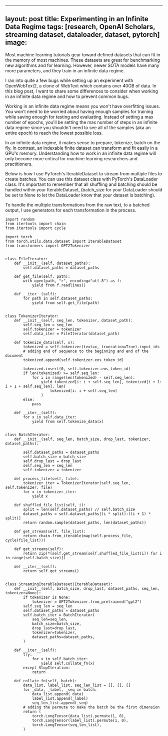 ------
layout: post
title: Experimenting in an Infinite Data Regime
tags: [research, OpenAI Scholars, streaming dataset, dataloader, dataset, pytorch]
image:
------
Most machine learning tutorials gear toward defined datasets that can fit in the memory of most machines. These datasets are great for benchmarking new algorithms and for learning. However, newer SOTA models have many more parameters, and they train in an infinite data regime.

I ran into quite a few bugs while setting up an experiment with OpenWebText2, a clone of WebText which contains over 40GB of data. In this blog post, I want to share some differences to consider when working in an infinite data regime and how to prevent common bugs.

Working in an infinite data regime means you won't have overfitting issues. You won't need to be worried about having enough samples for training while saving enough for testing and evaluating. Instead of setting a max number of epochs, you'll be setting the max number of steps in an infinite data regime since you shouldn't need to see all of the samples (aka an entire epoch) to reach the lowest possible loss.

In an infinite data regime, it makes sense to prepare, tokenize, batch on the fly. In contrast, an indexable finite dataset can transform and fit easily in a GPU's memory. Understanding how to work in an infinite data regime will only become more critical for machine learning researchers and practitioners.

Below is how I use PyTorch's IterableDataset to stream from multiple files to create batches. You can use this dataset class with PyTorch's DataLoader class. It's important to remember that all shuffling and batching should be handled within your IterableDataset, (batch_size for your DataLoader should be set to None to let the DataLoader know that your dataset is batching).

To handle the multiple transformations from the raw text, to a batched output, I use generators for each transformation in the process.

```
import random
from itertools import chain
from itertools import cycle

import torch
from torch.utils.data.dataset import IterableDataset
from transformers import GPT2Tokenizer


class FileIterator:
    def __init__(self, dataset_paths):
        self.dataset_paths = dataset_paths

    def get_file(self, path):
        with open(path, "r", encoding="utf-8") as f:
            yield from f.readlines()

    def __iter__(self):
        for path in self.dataset_paths:
            yield from self.get_file(path)


class TokenizerIterator:
    def __init__(self, seq_len, tokenizer, dataset_path):
        self.seq_len = seq_len
        self.tokenizer = tokenizer
        self.data_iter = FileIterator(dataset_path)

    def tokenize_data(self, x):
        tokenized = self.tokenizer(text=x, truncation=True).input_ids
        # adding end of sequence to the beginning and end of the document
        tokenized.append(self.tokenizer.eos_token_id)

        tokenized.insert(0, self.tokenizer.eos_token_id)
        if len(tokenized) >= self.seq_len:
            for i in range(len(tokenized) - self.seq_len):
                yield tokenized[i: i + self.seq_len], tokenized[i + 1: i + 1 + self.seq_len], len(
                    tokenized[i: i + self.seq_len]
                )
        else:
            pass

    def __iter__(self):
        for x in self.data_iter:
            yield from self.tokenize_data(x)


class BatchIterator:
    def __init__(self, seq_len, batch_size, drop_last, tokenizer, dataset_paths):

        self.dataset_paths = dataset_paths
        self.batch_size = batch_size
        self.drop_last = drop_last
        self.seq_len = seq_len
        self.tokenizer = tokenizer

    def process_file(self, file):
        tokenizer_iter = TokenizerIterator(self.seq_len, self.tokenizer, file)
        for x in tokenizer_iter:
            yield x

    def shuffled_file_list(self, i):
        split = len(self.dataset_paths) // self.batch_size
        dataset_paths = self.dataset_paths[(i * split):((i + 1) * split)]
        return random.sample(dataset_paths, len(dataset_paths))

    def get_stream(self, file_list):
        return chain.from_iterable(map(self.process_file, cycle(file_list)))

    def get_streams(self):
        return zip(*[self.get_stream(self.shuffled_file_list(i)) for i in range(self.batch_size)])

    def __iter__(self):
        return self.get_streams()


class StreamingIterableDataset(IterableDataset):
    def __init__(self, batch_size, drop_last, dataset_paths, seq_len, tokenizer=None):
        if tokenizer is None:
            tokenizer = GPT2Tokenizer.from_pretrained("gpt2")
        self.seq_len = seq_len
        self.dataset_paths = dataset_paths
        self.batch_iter = BatchIterator(
            seq_len=seq_len,
            batch_size=batch_size,
            drop_last=drop_last,
            tokenizer=tokenizer,
            dataset_paths=dataset_paths,
        )

    def __iter__(self):
        try:
            for x in self.batch_iter:
                yield self.collate_fn(x)
        except StopIteration:
            return

    def collate_fn(self, batch):
        data_list, label_list, seq_len_list = [], [], []
        for _data, _label, _seq in batch:
            data_list.append(_data)
            label_list.append(_label)
            seq_len_list.append(_seq)
        # adding the permute to make the batch be the first dimension
        return (
            torch.LongTensor(data_list).permute(1, 0),
            torch.LongTensor(label_list).permute(1, 0),
            torch.LongTensor(seq_len_list),
        )

```



